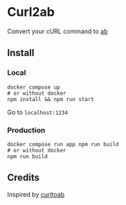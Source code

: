 # Curl2ab

Convert your cURL command to [ab](http://httpd.apache.org/docs/current/en/programs/ab.html)

## Install

### Local

```
docker compose up
# or without docker
npm install && npm run start
```

Go to `localhost:1234`

### Production

```
docker compose run app npm run build
# or without docker
npm run build
```

## Credits

Inspired by [curltoab](https://github.com/danteoh/curltoab)
